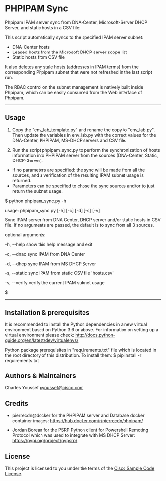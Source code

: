 # PHPIPAM Sync
Phpipam IPAM server sync from DNA-Center, Microsoft-Server DHCP Server, and static hosts in a CSV file:

This script automatically syncs to the specified IPAM server subnet:
- DNA-Center hosts
- Leased hosts from the Microsoft DHCP server scope list
- Static hosts from CSV file  

It also deletes any stale hosts (addresses in IPAM terms) from the corresponding Phpipam subnet
that were not refreshed in the last script run.

The RBAC control on the subnet management is natively built inside Phpipam,
which can be easily consumed from the Web interface of Phpipam.

---

## Usage

1. Copy the "env_lab_template.py" and rename the copy to "env_lab.py". Then update the variables in env_lab.py with the correct values for the DNA-Center, PHPIPAM, MS-DHCP servers and CSV file.

2. Run the script phpipam_sync.py to perform the synchronization of hosts information into PHPIPAM server from the sources (DNA-Center, Static, DHCP-Server):
- If no parameters are specified: the sync will be made from all the sources, and a verification of the resulting IPAM subnet usage is returned.
- Parameters can be specified to chose the sync sources and/or to just return the subnet usage.

$ python phpipam_sync.py -h

usage: phpipam_sync.py [-h] [-c] [-d] [-s] [-v]

Sync IPAM server from DNA Center, DHCP server and/or static hosts in CSV file.
If no arguments are passed, the default is to sync from all 3 sources.

optional arguments:

  -h, --help    show this help message and exit
  
  -c, --dnac    sync IPAM from DNA Center
  
  -d, --dhcp    sync IPAM from MS DHCP Server
  
  -s, --static  sync IPAM from static CSV file 'hosts.csv'
  
  -v, --verify  verify the current IPAM subnet usage
  
$

---

## Installation & prerequisites

It is recommended to install the Python dependencies in a new virtual environment based on Python 3.6 or above. For information on setting up a virtual environment please check:
http://docs.python-guide.org/en/latest/dev/virtualenvs/

Python package prerequisites in "requirements.txt" file which is located in the root directory of this distribution. To install them:
$ pip install -r requirements.txt


## Authors & Maintainers

Charles Youssef <cyoussef@cisco.com>

## Credits

- pierrecdn@docker for the PHPIPAM server and Database docker container images:
https://hub.docker.com/r/pierrecdn/phpipam/

- Jordan Borean for the PSRP Python client for Powershell Remoting Protocol which was used to integrate with MS DHCP Server:
https://pypi.org/project/pypsrp/


## License

This project is licensed to you under the terms of the [Cisco Sample Code License](./LICENSE).
